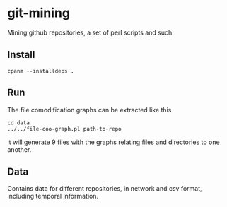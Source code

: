 # git-mining

Mining github repositories, a set of perl scripts and such

## Install

	cpanm --installdeps .
	
## Run

The file comodification graphs can be extracted like this

	cd data
	../../file-coo-graph.pl path-to-repo
	
it will generate 9 files with the graphs relating files and
directories to one another. 

## Data

Contains data for different repositories, in network and csv format, including temporal information.
